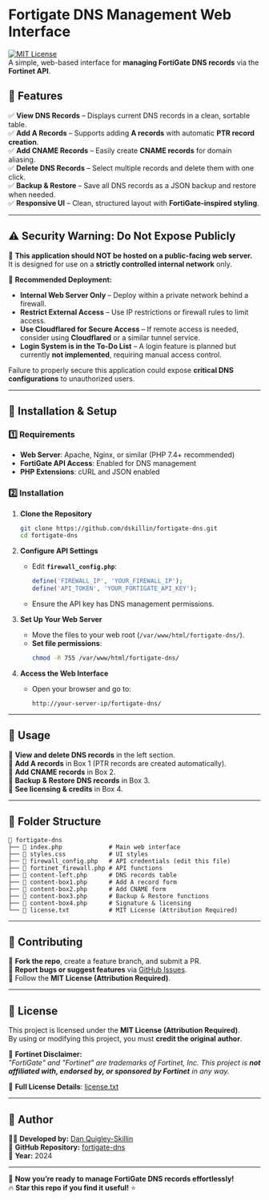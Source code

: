 # **Fortigate DNS Management Web Interface**  
[![MIT License](https://img.shields.io/badge/License-MIT-green.svg)](LICENSE.txt)  
A simple, web-based interface for **managing FortiGate DNS records** via the **Fortinet API**.

## **📌 Features**
✅ **View DNS Records** – Displays current DNS records in a clean, sortable table.  
✅ **Add A Records** – Supports adding **A records** with automatic **PTR record creation**.  
✅ **Add CNAME Records** – Easily create **CNAME records** for domain aliasing.  
✅ **Delete DNS Records** – Select multiple records and delete them with one click.  
✅ **Backup & Restore** – Save all DNS records as a JSON backup and restore when needed.  
✅ **Responsive UI** – Clean, structured layout with **FortiGate-inspired styling**.  

---

## **⚠️ Security Warning: Do Not Expose Publicly**
🚨 **This application should NOT be hosted on a public-facing web server.**  
It is designed for use on a **strictly controlled internal network** only.

🔹 **Recommended Deployment:**
- **Internal Web Server Only** – Deploy within a private network behind a firewall.  
- **Restrict External Access** – Use IP restrictions or firewall rules to limit access.  
- **Use Cloudflared for Secure Access** – If remote access is needed, consider using **Cloudflared** or a similar tunnel service.  
- **Login System is in the To-Do List** – A login feature is planned but currently **not implemented**, requiring manual access control.

Failure to properly secure this application could expose **critical DNS configurations** to unauthorized users.

---

## **📌 Installation & Setup**
### **1️⃣ Requirements**
- **Web Server**: Apache, Nginx, or similar (PHP 7.4+ recommended)
- **FortiGate API Access**: Enabled for DNS management
- **PHP Extensions**: cURL and JSON enabled  

### **2️⃣ Installation**
1. **Clone the Repository**
   ```sh
   git clone https://github.com/dskillin/fortigate-dns.git
   cd fortigate-dns
   ```

2. **Configure API Settings**
   - Edit **`firewall_config.php`**:
     ```php
     define('FIREWALL_IP', 'YOUR_FIREWALL_IP');
     define('API_TOKEN', 'YOUR_FORTIGATE_API_KEY');
     ```
   - Ensure the API key has DNS management permissions.

3. **Set Up Your Web Server**
   - Move the files to your web root (`/var/www/html/fortigate-dns/`).
   - **Set file permissions**:
     ```sh
     chmod -R 755 /var/www/html/fortigate-dns/
     ```

4. **Access the Web Interface**
   - Open your browser and go to:
     ```
     http://your-server-ip/fortigate-dns/
     ```

---

## **📌 Usage**
🔹 **View and delete DNS records** in the left section.  
🔹 **Add A records** in Box 1 (PTR records are created automatically).  
🔹 **Add CNAME records** in Box 2.  
🔹 **Backup & Restore DNS records** in Box 3.  
🔹 **See licensing & credits** in Box 4.  

---

## **📌 Folder Structure**
```
📂 fortigate-dns
├── 📄 index.php             # Main web interface
├── 📄 styles.css            # UI styles
├── 📄 firewall_config.php   # API credentials (edit this file)
├── 📄 fortinet_firewall.php # API functions
├── 📄 content-left.php      # DNS records table
├── 📄 content-box1.php      # Add A record form
├── 📄 content-box2.php      # Add CNAME form
├── 📄 content-box3.php      # Backup & Restore functions
├── 📄 content-box4.php      # Signature & licensing
└── 📄 license.txt           # MIT License (Attribution Required)
```

---

## **📌 Contributing**
🔹 **Fork the repo**, create a feature branch, and submit a PR.  
🔹 **Report bugs or suggest features** via [GitHub Issues](https://github.com/dskillin/fortigate-dns/issues).  
🔹 Follow the **MIT License (Attribution Required)**.  

---

## **📌 License**
This project is licensed under the **MIT License (Attribution Required)**.  
By using or modifying this project, you must **credit the original author**.

🔹 **Fortinet Disclaimer:**  
*"FortiGate" and "Fortinet" are trademarks of Fortinet, Inc. This project is **not affiliated with, endorsed by, or sponsored by Fortinet** in any way.*

📜 **Full License Details**: [license.txt](license.txt)

---

## **📌 Author**
👨‍💻 **Developed by:** [Dan Quigley-Skillin](https://github.com/dskillin)  
🔗 **GitHub Repository:** [fortigate-dns](https://github.com/dskillin/fortigate-dns)  
📅 **Year:** 2024

---

🚀 **Now you’re ready to manage FortiGate DNS records effortlessly!**  
🔥 **Star this repo if you find it useful!** ⭐  
